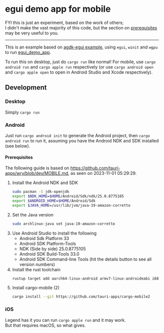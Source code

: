 # egui demo app for mobile

FYI this is just an experiment, based on the work of others;  
I didn't make the vast majority of this code, but the section on [prerequisites](#prerequisites) may be very useful to you.

---

This is an example based on [agdk-egui example](https://github.com/rust-mobile/rust-android-examples), using `egui`, `winit` and `wgpu` to run [egui_demo_app](https://github.com/emilk/egui/tree/master/egui_demo_app).

To run this on desktop, just do `cargo run` like normal! For mobile, use `cargo android run` and `cargo apple run` respectively (or use `cargo android open` and `cargo apple open` to open in Android Studio and Xcode respectively).

## Development

### Desktop

Simply `cargo run`

### Android

Just run `cargo android init` to generate the Android project, then `cargo android run` to run it,
assuming you have the Android NDK and SDK installed (see below).

#### Prerequisites

The following guide is based on https://github.com/tauri-apps/wry/blob/dev/MOBILE.md, as seen on 2023-11-01 05:29:29.

1. Install the Android NDK and SDK
    ```zsh
    sudo pacman -S jdk-openjdk
    export $NDK_HOME=$HOME/Android/Sdk/ndk/25.0.8775105
    export $ANDROID_HOME=$HOME/Android/Sdk
    export $JAVA_HOME=/usr/lib/jvm/java-19-amazon-corretto
    ```
2. Set the Java version
    ```zsh
    sudo archlinux-java set java-19-amazon-corretto
    ```
3. Use Android Studio to install the following
    - Android Sdk Platform 33
    - Android SDK Platform-Tools
    - NDK (Side by side) 25.0.8775105
    - Android SDK Build-Tools 33.0
    - Android SDK Command-line Tools
    (hit the details button to see all version numbers)
4. Install the rust toolchain
    ```zsh
    rustup target add aarch64-linux-android armv7-linux-androideabi i686-linux-android x86_64-linux-android
    ```
5. Install cargo-mobile (2)
    ```zsh
    cargo install --git https://github.com/tauri-apps/cargo-mobile2
    ```

### iOS

Legend has it you can run `cargo apple run` and it may work.  
But that requires macOS, so what gives.
